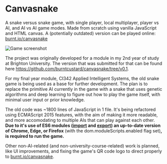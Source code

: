 # Canvasnake
A snake versus snake game, with single player, local multiplayer, player vs AI, and AI vs AI game modes. Made from scratch using vanilla JavaScript and HTML canvas. A (potentially outdated) version can be played online: [burnt.io/canvasnake](http://burnt.io/canvasnake/)

![Game screenshot](https://i.imgur.com/kOTDnbk.png)

The project was originally developed for a module in my 2nd year of study at Brighton University. The version that was submitted for that can be found here https://github.com/burntcustard/canvasnake/tree/v0.1.

For my final year module, CI342 Applied Intelligent Systems, the old snake game is being used as a base for further development. The plan is to replace the primitive AI currently in the game with a snake that uses genetic algorithms and deep learning to figure out how to play the game itself, with minimal user input or prior knowledge.

The old code was ~1800 lines of JavaScript in 1 file. It's being refactored using ECMAScript 2015 features, with the aim of making it more readable, and more accomodating to multiple AIs that can play against each other. **Due to it's use of ES6 modules ([import](https://developer.mozilla.org/en-US/docs/Web/JavaScript/Reference/Statements/import) and [export](https://developer.mozilla.org/en-US/docs/Web/JavaScript/Reference/Statements/export)) an up-to-date version of Chrome, Edge, or Firefox** (with the dom.moduleScripts.enabled flag set)**, is required to run the game.**

Other non-AI-related (and non-university-course-related) work is planned, like UI improvements, and fixing the game's QR code logo to direct properly to [burnt.io/canvasnake](http://burnt.io/canvasnake/).
